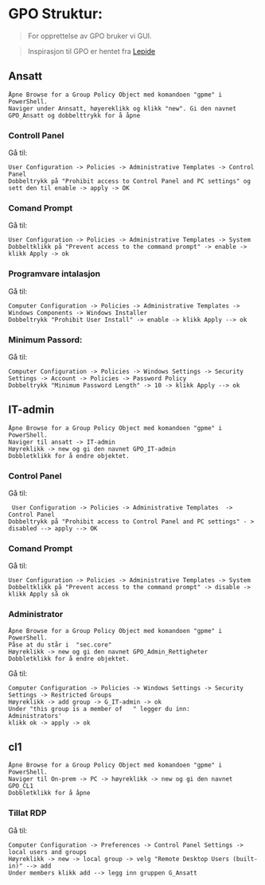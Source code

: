 # GPO Struktur: 
>For opprettelse av GPO bruker vi GUI. 

>Inspirasjon til GPO er hentet fra [Lepide](https://www.lepide.com/blog/top-10-most-important-group-policy-settings-for-preventing-security-breaches/) 

## Ansatt
    Åpne Browse for a Group Policy Object med komandoen "gpme" i PowerShell. 
    Naviger under Annsatt, høyereklikk og klikk "new". Gi den navnet GPO_Ansatt og dobbelttrykk for å åpne

### Controll Panel

Gå til:

    User Configuration -> Policies -> Administrative Templates -> Control Panel
    Dobbeltrykk på "Prohibit access to Control Panel and PC settings" og sett den til enable -> apply -> OK

### Comand Prompt
 Gå til: 

    User Configuration -> Policies -> Administrative Templates -> System
    Dobbeltklikk på "Prevent access to the command prompt" -> enable -> klikk Apply -> ok

### Programvare intalasjon
Gå til: 

    Computer Configuration -> Policies -> Administrative Templates -> Windows Components -> Windows Installer
    Dobbeltrykk "Prohibit User Install" -> enable -> klikk Apply --> ok

### Minimum Passord: 

Gå til: 

    Computer Configuration -> Policies -> Windows Settings -> Security Settings -> Account -> Policies -> Password Policy
    Dobbeltrykk "Minimum Password Length" -> 10 -> klikk Apply --> ok


## IT-admin

    Åpne Browse for a Group Policy Object med komandoen "gpme" i PowerShell. 
    Naviger til ansatt -> IT-admin
    Høyreklikk -> new og gi den navnet GPO_IT-admin
    Dobbletklikk for å endre objektet. 

### Control Panel

Gå til:

     User Configuration -> Policies -> Administrative Templates  -> Control Panel
    Dobbeltrykk på "Prohibit access to Control Panel and PC settings" - > disabled --> apply --> OK


### Comand Prompt

Gå til:

    User Configuration -> Policies -> Administrative Templates -> System
    Dobbeltklikk på "Prevent access to the command prompt" -> disable -> klikk Apply så ok


### Administrator 
    Åpne Browse for a Group Policy Object med komandoen "gpme" i PowerShell. 
    Påse at du står i  "sec.core"
    Høyreklikk -> new og gi den navnet GPO_Admin_Rettigheter
    Dobbletklikk for å endre objektet. 

Gå til:

    Computer Configuration -> Policies -> Windows Settings -> Security Settings -> Restricted Groups
    Høyreklikk -> add group -> G_IT-admin -> ok
    Under "this group is a member of   " legger du inn: 
    Administrators'
    klikk ok -> apply -> ok


## cl1
    Åpne Browse for a Group Policy Object med komandoen "gpme" i PowerShell. 
    Naviger til On-prem -> PC -> høyreklikk -> new og gi den navnet GPO_CL1
    Dobbletklikk for å åpne

### Tillat RDP
 Gå til: 

    Computer Configuration -> Preferences -> Control Panel Settings -> local users and groups 
    Høyreklikk -> new -> local group -> velg "Remote Desktop Users (built-in)" --> add
    Under members klikk add --> legg inn gruppen G_Ansatt

